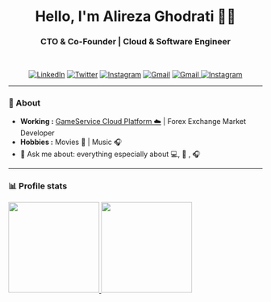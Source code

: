 <h1 align="center"> Hello, I'm Alireza Ghodrati 👨‍💻 </h1>

<h3 align="center">  CTO & Co-Founder | Cloud & Software Engineer </h3> <br>

<p align="center"> 
<a href="https://www.linkedin.com/in/dexterblade/"><img alt="LinkedIn" src="https://img.shields.io/badge/-Alireza_Ghodrati-blue?style=flat-square&logo=Linkedin&logoColor=white&link=https://www.linkedin.com/in/dexterblade/"></a>
<a href="https://twitter.com/DEXTER__BLADE"><img alt="Twitter" src="https://img.shields.io/badge/-DEXTER__BLADE-1ca0f1?style=flat-square&logo=twitter&logoColor=white&link=https://twitter.com/DEXTER__BLADE"></a>
<a href="https://www.instagram.com/alireza__ghodrati/?hl=en"><img alt="Instagram" src="https://img.shields.io/twitter/url?label=Alireza__Ghodrati&logo=Instagram&style=social&url=https://www.instagram.com/alireza__ghodrati/?hl=en"></a>
<a href="mailto:apps.ghodrati1377@gmail.com"><img alt="Gmail" src="https://img.shields.io/badge/-Alireza_Ghodrati-c14438?style=flat-square&logo=Gmail&logoColor=white&link=mailto:apps.ghodrati1377@gmail.com"></a>
 <a href="https://t.me/DexterBlade"><img alt="Gmail" src="https://img.shields.io/twitter/url?label=Alireza Ghodrati&logo=telegram&style=social&url=https://t.me/DexterBlade">
  </a>
<a href="https://letterboxd.com/AlirezaGhodrati/"><img alt="Instagram" src="https://img.shields.io/twitter/url?label=Alireza Ghodrati&logo=Letterboxd&style=social&url=https://letterboxd.com/AlirezaGhodrati/"></a>
</p>

---------------------------------------------------------------------------------------------------------------------------------------------------------------------------------

### 🤔 About
-  **Working :** [GameService Cloud Platform ☁️](https://gamesservice.ir/) | Forex Exchange Market Developer
-  **Hobbies :** Movies 🎥 | Music 🎧
-  💬 Ask me about: everything especially about 💻, 🎥 , 🎧

---------------------------------------------------------------------------------------------------------------------------------------------------------------------------------

### 📊 Profile stats

<a href="https://github.com/AR-Ghodrati">
  <img height="180em" src="https://github-readme-stats.vercel.app/api?username=AR-Ghodrati&theme=buefy&show_icons=true" />
  <img height="180em" src="https://github-readme-stats.vercel.app/api/top-langs/?username=AR-Ghodrati&theme=buefy&layout=compact" />
</a>
